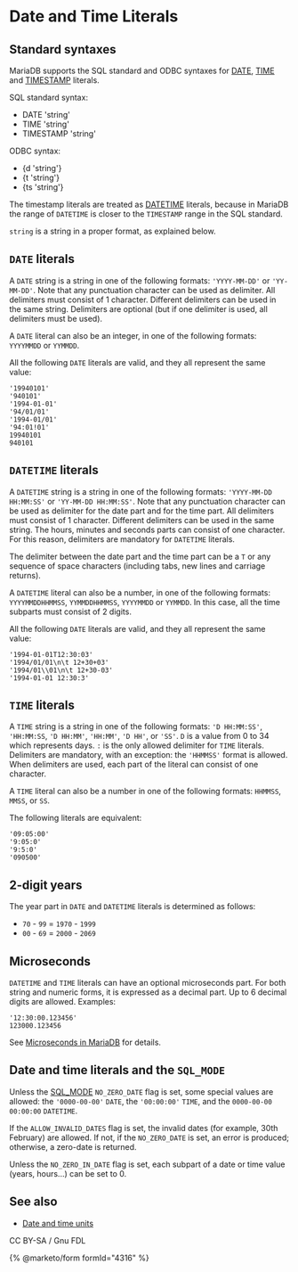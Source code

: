 # Date and Time Literals

## Standard syntaxes

MariaDB supports the SQL standard and ODBC syntaxes for [DATE](../../data-types/date-and-time-data-types/date.md), [TIME](../../data-types/date-and-time-data-types/time.md) and [TIMESTAMP](../../data-types/date-and-time-data-types/timestamp.md) literals.

SQL standard syntax:

* DATE 'string'
* TIME 'string'
* TIMESTAMP 'string'

ODBC syntax:

* {d 'string'}
* {t 'string'}
* {ts 'string'}

The timestamp literals are treated as [DATETIME](../../data-types/date-and-time-data-types/datetime.md) literals, because in MariaDB the range of `DATETIME` is closer to the `TIMESTAMP` range in the SQL standard.

`string` is a string in a proper format, as explained below.

## `DATE` literals

A `DATE` string is a string in one of the following formats: `'YYYY-MM-DD'` or `'YY-MM-DD'`. Note that any punctuation character can be used as delimiter. All delimiters must consist of 1 character. Different delimiters can be used in the same string. Delimiters are optional (but if one delimiter is used, all delimiters must be used).

A `DATE` literal can also be an integer, in one of the following formats: `YYYYMMDD` or `YYMMDD`.

All the following `DATE` literals are valid, and they all represent the same value:

```
'19940101'
'940101'
'1994-01-01'
'94/01/01'
'1994-01/01'
'94:01!01'
19940101
940101
```

## `DATETIME` literals

A `DATETIME` string is a string in one of the following formats: `'YYYY-MM-DD HH:MM:SS'` or `'YY-MM-DD HH:MM:SS'`. Note that any punctuation character can be used as delimiter for the date part and for the time part. All delimiters must consist of 1 character. Different delimiters can be used in the same string. The hours, minutes and seconds parts can consist of one character. For this reason, delimiters are mandatory for `DATETIME` literals.

The delimiter between the date part and the time part can be a `T` or any sequence of space characters (including tabs, new lines and carriage returns).

A `DATETIME` literal can also be a number, in one of the following formats: `YYYYMMDDHHMMSS`, `YYMMDDHHMMSS`, `YYYYMMDD` or `YYMMDD`. In this case, all the time subparts must consist of 2 digits.

All the following `DATE` literals are valid, and they all represent the same value:

```
'1994-01-01T12:30:03'
'1994/01/01\n\t 12+30+03'
'1994/01\\01\n\t 12+30-03'
'1994-01-01 12:30:3'
```

## `TIME` literals

A `TIME` string is a string in one of the following formats: `'D HH:MM:SS'`, `'HH:MM:SS`, `'D HH:MM'`, `'HH:MM'`, `'D HH'`, or `'SS'`. `D` is a value from 0 to 34 which represents days. `:` is the only allowed delimiter for `TIME` literals. Delimiters are mandatory, with an exception: the `'HHMMSS'` format is allowed. When delimiters are used, each part of the literal can consist of one character.

A `TIME` literal can also be a number in one of the following formats: `HHMMSS`, `MMSS`, or `SS`.

The following literals are equivalent:

```
'09:05:00'
'9:05:0'
'9:5:0'
'090500'
```

## 2-digit years

The year part in `DATE` and `DATETIME` literals is determined as follows:

* `70` - `99` = `1970` - `1999`
* `00` - `69` = `2000` - `2069`

## Microseconds

`DATETIME` and `TIME` literals can have an optional microseconds part. For both string and numeric forms, it is expressed as a decimal part. Up to 6 decimal digits are allowed. Examples:

```
'12:30:00.123456'
123000.123456
```

See [Microseconds in MariaDB](../../sql-functions/date-time-functions/microseconds-in-mariadb.md) for details.

## Date and time literals and the `SQL_MODE`

Unless the [SQL\_MODE](../../../server-management/variables-and-modes/sql-mode.md) `NO_ZERO_DATE` flag is set, some special values are allowed: the `'0000-00-00'` `DATE`, the `'00:00:00'` `TIME`, and the `0000-00-00 00:00:00` `DATETIME`.

If the `ALLOW_INVALID_DATES` flag is set, the invalid dates (for example, 30th February) are allowed. If not, if the `NO_ZERO_DATE` is set, an error is produced; otherwise, a zero-date is returned.

Unless the `NO_ZERO_IN_DATE` flag is set, each subpart of a date or time value (years, hours...) can be set to 0.

## See also

* [Date and time units](../../sql-functions/date-time-functions/date-and-time-units.md)

CC BY-SA / Gnu FDL

{% @marketo/form formId="4316" %}
